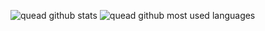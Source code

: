 ![quead github stats](https://github-readme-stats.vercel.app/api?username=quead&count_private=true&show_icons=true&PAT_2)
![quead github most used languages](https://github-readme-stats.vercel.app/api/top-langs/?username=quead&layout=compact&count_private=true&PAT_2)

<!--
**quead/quead** is a ✨ _special_ ✨ repository because its `README.md` (this file) appears on your GitHub profile.

Here are some ideas to get you started:

- 🔭 I’m currently working on ...
- 🌱 I’m currently learning ...
- 👯 I’m looking to collaborate on ...
- 🤔 I’m looking for help with ...
- 💬 Ask me about ...
- 📫 How to reach me: ...
- 😄 Pronouns: ...
- ⚡ Fun fact: ...
-->
